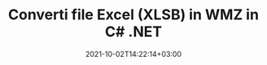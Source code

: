 ---
############################# Static ############################
layout: "autogen-gist"
date: 2021-10-02T14:22:14+03:00
draft: false
path: "it/total/net/conversion/xlsb-to-wmz/"
other_out_formats: "PDF DOC DOCX DOCM DOT DOTX DOTM TXT RTF HTML HTM MHTML MHT XLS XLSX XLSM XLSB XLT XLTX XLTM XLAM CSV TSV DIF SXC FODS PPT PPTX PPS PPSX PPSM POT POTX PPTM POTM ODT OTT OTP ODP ODS EMZ WMZ SVG SVGZ XPS TEX DCM WMF EMF BMP PNG GIF JPEG TIFF ICO WEBP JP2 TGA PSB PSD EPUB MD XML JSON DICOM FODP JPG"
ad_headline: "Converti XLSB in WMZ | .NET"
ad_description: "La più accurata soluzione di conversione di documenti da XLSB a WMZ per le tue applicazioni .NET."

############################# Head ############################
head_title: "Converti Excel XLSB in WMZ in C# ASP.NET | Conversione di documenti .NET"
head_description: "API di conversione dei formati di documenti di fogli di calcolo .NET Excel. Converti XLSB in WMZ e oltre 100 altre immagini e formati di file di documenti in applicazioni .NET (C#, VB.NET, ASP.NET e .NET Core)."

############################# Header ############################
title: "Converti file Excel (XLSB) in WMZ in C# .NET"
description: "Usa l'API nativa del convertitore di documenti Excel per convertire XLSB in WMZ nelle applicazioni C# VB.NET e ASP.NET. Utilizza funzionalità flessibili di conversione dei documenti per personalizzare l'aspetto del documento risultante. Converti con precisione tutti i formati di fogli di lavoro Excel più diffusi in e da documenti Word, presentazioni PowerPoint, PDF, Photoshop, eBook, formati di file Web e immagine. Converti l'intero documento o scegli pagine specifiche del file del documento di origine in base ai numeri di pagina o agli intervalli di pagine selettivi e converti facilmente in un formato di documento supportato."

############################# SubMenu ############################
submenu:
    enable: false

############################# Content ############################
content:
    enable: true
    block:
    - title_left: "Come convertire XLSB in WMZ in C# .NET"
      content_left: |
          Segui questi semplici passaggi per la conversione da XLSB a WMZ in .NET. Visualizza il documento WMZ convertito così com'è o esegui il rendering e visualizzalo come HTML senza utilizzare alcun software esterno.

          -   Crea un oggetto **Converter** per convertire il documento XLSB
          -   Imposta le opzioni di conversione per il formato WMZ
          -   Chiama il metodo **Convert** dell'istanza di classe **Converter** per la conversione in WMZ
          -   Imposta le opzioni per visualizzare l'HTML
          -   Crea un oggetto **Viewer** per visualizzare WMZ convertito come HTML
          
      title_right: "Download e istruzioni di installazione"
      content_right: |
          Sono necessari gli spazi dei nomi `GroupDocs.Conversion` e `GroupDocs.Viewer` per convertire i formati di file Word in un'ampia gamma di immagini e tipi di documenti come PDF, Microsoft Office (Word, Excel, PowerPoint, Project, Outlook), OpenDocument, HTML e Diagrammi CAD. Esplora altre [API .NET per documenti Office](https://products.conholdate.com/total/net/) offerte da Conholdate.Total.
          
          Ottieni i rispettivi file assembly da [Scarica](https://downloads.conholdate.com/total/net) o recupera l'intero pacchetto da [NuGet](https://www.nuget.org/packages/Conholdate.Total/) per aggiungere `Conholdate.Total for .NET` direttamente nel tuo spazio di lavoro.
          
      gisthash: "4f311c07ae9ee691b8afb7960aa6c806"
      gistfile: "excel-to-pdf-conversion.cs"

    - title_left: "Converti Excel in PDF/Word/HTML/PPTX in C#"
      content_left: |
          Converti i tuoi fogli di calcolo Excel in altri formati di documenti popolari come PDF, HTML, presentazioni PowerPoint e formati di file di elaborazione testi utilizzando il codice C# .NET. Carica la cartella di lavoro di Excel di origine e salvala come documento convertito in un altro formato di documento.

          -   Crea un oggetto **Converter** e passagli il file Excel di origine
          -   Istanziare la classe corretta **ConvertOptions**, ad es. (**PdfConvertOptions** per la conversione in PDF, **WordProcessingConvertOptions** per la conversione in formati Word, **MarkupConvertOptions** per la conversione in HTML, **PresentationConvertOptions** per la conversione in formati PowerPoint)
          -   Chiama il metodo **Convert** dell'istanza di classe **Converter** per la conversione in formato PDF/HTML/PPTX o documento Word
          
      title_right: "Conversione di archivi protetti da password"
      content_right: |
          In alcuni casi, la dimensione del documento convertito è maggiore e la conversione richiede tempo. Per impostazione predefinita, il documento convertito nella cache viene salvato nell'unità locale, ma [Conholdate.Total for .NET](https://products.conholdate.com/total/net/) offre funzionalità di implementazione della cache personalizzate utilizzando l'interfaccia iCache per gestire in modo efficiente la conversione della cache si traduce a modo tuo. Accelera il processo di conversione ripetitivo generale.
          
          La [libreria di conversione .NET Excel](https://products.groupdocs.com/conversion/net/) supporta anche la conversione da e verso archivi protetti da password e la compressione dei risultati della conversione in ZIP, RAR, 7Z, TAR, GZ e BZ2 formati di archivio.
          
      gisthash: "4f311c07ae9ee691b8afb7960aa6c806"
      gistfile: "excel-to-pdf-word-html-powerpoint-conversion.cs"

    - title_left: "Aggiungi filigrana di testo o immagine a WMZ in C#"
      content_left: |
          Converti accuratamente i documenti (da XLSB a WMZ) esattamente come il file originale e applica filigrane di testo o immagini alle pagine del documento convertito utilizzando C# .NET.

          -   Crea un oggetto **Converter** per convertire il documento XLSB
          -   Crea una nuova istanza della classe **WatermarkOptions**
          -   Specifica le proprietà della filigrana (colore, larghezza, testo, immagine, ecc.)
          -   Istanziare la classe corretta **ConvertOptions**
          -   Imposta la proprietà **Watermark** dell'istanza **ConvertOptions**
          -   Chiama il metodo **Convert** dell'istanza di classe **Converter** per la conversione in WMZ
        
      title_right: "Estrazione delle informazioni del documento di origine"
      content_right: |
          La funzione di estrazione delle informazioni sui documenti non solo consente di ottenere le informazioni di base sul file del documento di origine, ma supporta anche l'estrazione di alcune preziose informazioni specifiche sul formato di file come le date di inizio e fine del progetto di un file Microsoft Project, eventuali restrizioni di stampa su un documento PDF, elenco di cartelle racchiuse in un file di dati di Outlook ecc.

          Converti i formati di file di documenti più diffusi su diversi sistemi operativi come Windows, Linux o macOS utilizzando piattaforme come Windows Azure, Mono e Xamarin.
          
      gisthash: "a15affe15284876ce010a315a09da1f0"
      gistfile: "convert-word-to-pdf-and-add-text-watermark-to-converted-pdf.cs"

    - title_left: "Converti file JSON in Excel in C# .NET"
      content_left: |
          La conversione di un file JSON in Excel in .NET è ora più semplice con Conholdate.Total per le API .NET. Usa il file JSON come origine dati e convertilo con precisione in un formato di file di foglio di calcolo Excel aggiungendo alcune righe di codice C # senza utilizzare alcun software esterno.

          -   Crea un oggetto **Converter** per convertire il file JSON
          -   Istanzia la classe **SpreadsheetConvertOptions**
          -   Chiama il metodo **Convert** dell'istanza di classe **Converter** per la conversione in XLSX
          
      title_right: "Carica e converti documenti ubicati in remoto"
      content_right: |
          Utilizzando Conholdate.Total per .NET, gli sviluppatori possono caricare e convertire documenti da varie posizioni remote e risorse di archiviazione di documenti cloud come Amazon S3, Microsoft Azure Blob, FTP, disco locale, stream o un semplice URL. Devi solo specificare il metodo per ottenere un flusso di documenti posizionato in remoto e quindi passarlo alla classe Converter come costruttore.
          
          Le API Conholdate.Total per .NET sono native per Windows Forms, ASP.NET, WPF, WCF o qualsiasi tipo di applicazione basata su .NET Framework 2.0 o successivo.
          
      gisthash: "7864dd1c0c16ca647722d18664d5c84a"
      gistfile: "json-to-excel-spreadsheet-conversion.cs"

############################# About Formats ############################
about_formats:
    enable: false
############################# More Formats ############################
more_formats:
    enable: true
    auto: false
    other_out_formats: PDF DOC DOCX DOCM DOT DOTX DOTM TXT RTF HTML HTM MHTML MHT XLS XLSX XLSM XLSB XLT XLTX XLTM XLAM CSV TSV DIF SXC FODS PPT PPTX PPS PPSX PPSM POT POTX PPTM POTM ODT OTT OTP ODP ODS EMZ WMZ SVG SVGZ XPS TEX DCM WMF EMF BMP PNG GIF JPEG TIFF ICO WEBP JP2 TGA PSB PSD EPUB MD XML JSON DICOM FODP JPG
############################# Back to top ###############################
back_to_top:
  enable: true
---